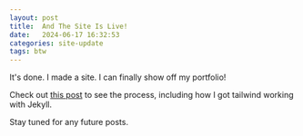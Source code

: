 ```yaml
---
layout: post
title:  And The Site Is Live!
date:   2024-06-17 16:32:53
categories: site-update
tags: btw
---
```

It's done. I made a site. I can finally show off my portfolio!

Check out [this post](https://sebmentation-fault.github.io/jekyll-tailwind/)
to see the process, including how I got tailwind working with Jekyll.

Stay tuned for any future posts.
